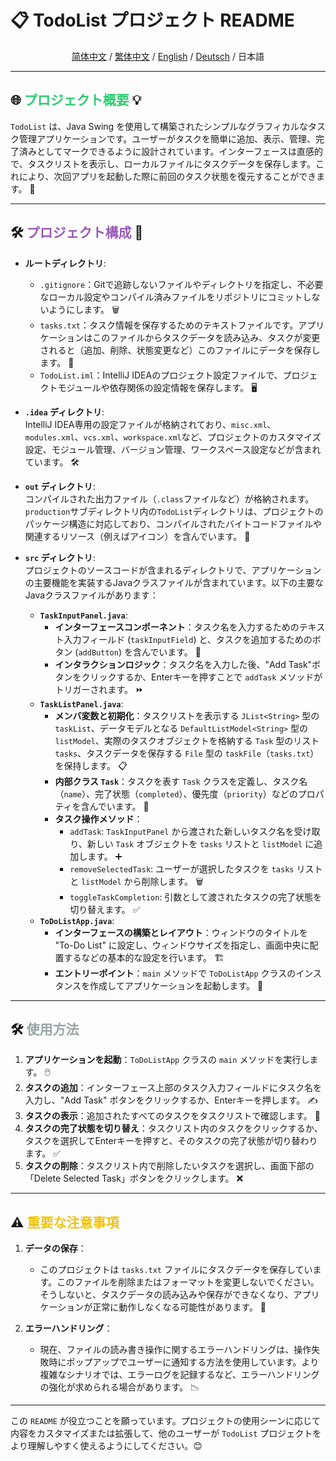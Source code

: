 # 📋 **TodoList プロジェクト README**

<div align="center">  

[简体中文](README_CN.md) / [繁体中文](README_TC.md) / [English](README.md) / [Deutsch](README_DE.md) / 日本語

</div>  

---

## 🌐 <span style="color: #2ecc71;">プロジェクト概要</span> 💡

`TodoList` は、Java Swing を使用して構築されたシンプルなグラフィカルなタスク管理アプリケーションです。ユーザーがタスクを簡単に追加、表示、管理、完了済みとしてマークできるように設計されています。インターフェースは直感的で、タスクリストを表示し、ローカルファイルにタスクデータを保存します。これにより、次回アプリを起動した際に前回のタスク状態を復元することができます。 📅

---

## 🛠️ <span style="color: #9b59b6;">プロジェクト構成</span> 📂

- **ルートディレクトリ**:
    - `.gitignore`：Gitで追跡しないファイルやディレクトリを指定し、不必要なローカル設定やコンパイル済みファイルをリポジトリにコミットしないようにします。 🗑️
    - `tasks.txt`：タスク情報を保存するためのテキストファイルです。アプリケーションはこのファイルからタスクデータを読み込み、タスクが変更されると（追加、削除、状態変更など）このファイルにデータを保存します。 📄
    - `TodoList.iml`：IntelliJ IDEAのプロジェクト設定ファイルで、プロジェクトモジュールや依存関係の設定情報を保存します。 🖥️

- **`.idea` ディレクトリ**:  
  IntelliJ IDEA専用の設定ファイルが格納されており、`misc.xml`、`modules.xml`、`vcs.xml`、`workspace.xml`など、プロジェクトのカスタマイズ設定、モジュール管理、バージョン管理、ワークスペース設定などが含まれています。 🛠️

- **`out` ディレクトリ**:  
  コンパイルされた出力ファイル（`.class`ファイルなど）が格納されます。`production`サブディレクトリ内の`TodoList`ディレクトリは、プロジェクトのパッケージ構造に対応しており、コンパイルされたバイトコードファイルや関連するリソース（例えばアイコン）を含んでいます。 🔧

- **`src` ディレクトリ**:  
  プロジェクトのソースコードが含まれるディレクトリで、アプリケーションの主要機能を実装するJavaクラスファイルが含まれています。以下の主要なJavaクラスファイルがあります：
    - **`TaskInputPanel.java`**:
        - **インターフェースコンポーネント**：タスク名を入力するためのテキスト入力フィールド (`taskInputField`) と、タスクを追加するためのボタン (`addButton`) を含んでいます。 📝
        - **インタラクションロジック**：タスク名を入力した後、"Add Task"ボタンをクリックするか、Enterキーを押すことで `addTask` メソッドがトリガーされます。 ⏩
    - **`TaskListPanel.java`**:
        - **メンバ変数と初期化**：タスクリストを表示する `JList<String>` 型の `taskList`、データモデルとなる `DefaultListModel<String>` 型の `listModel`、実際のタスクオブジェクトを格納する `Task` 型のリスト `tasks`、タスクデータを保存する `File` 型の `taskFile`（`tasks.txt`）を保持します。 📋
        - **内部クラス `Task`**：タスクを表す `Task` クラスを定義し、タスク名（`name`）、完了状態（`completed`）、優先度（`priority`）などのプロパティを含んでいます。 🎯
        - **タスク操作メソッド**：
            - `addTask`: `TaskInputPanel` から渡された新しいタスク名を受け取り、新しい `Task` オブジェクトを `tasks` リストと `listModel` に追加します。 ➕
            - `removeSelectedTask`: ユーザーが選択したタスクを `tasks` リストと `listModel` から削除します。 🗑️
            - `toggleTaskCompletion`: 引数として渡されたタスクの完了状態を切り替えます。 ✅
    - **`ToDoListApp.java`**:
        - **インターフェースの構築とレイアウト**：ウィンドウのタイトルを "To-Do List" に設定し、ウィンドウサイズを指定し、画面中央に配置するなどの基本的な設定を行います。 🏗️
        - **エントリーポイント**：`main` メソッドで `ToDoListApp` クラスのインスタンスを作成してアプリケーションを起動します。 🚀

---

## 🛠️ <span style="color: #95a5a6;">使用方法</span>

1. **アプリケーションを起動**：`ToDoListApp` クラスの `main` メソッドを実行します。 🖱️
2. **タスクの追加**：インターフェース上部のタスク入力フィールドにタスク名を入力し、"Add Task" ボタンをクリックするか、Enterキーを押します。 ✍️
3. **タスクの表示**：追加されたすべてのタスクをタスクリストで確認します。 👀
4. **タスクの完了状態を切り替え**：タスクリスト内のタスクをクリックするか、タスクを選択してEnterキーを押すと、そのタスクの完了状態が切り替わります。 ✅
5. **タスクの削除**：タスクリスト内で削除したいタスクを選択し、画面下部の「Delete Selected Task」ボタンをクリックします。 ❌

---

## ⚠️ <span style="color: #f1c40f;">重要な注意事項</span>

1. **データの保存**：
    - このプロジェクトは `tasks.txt` ファイルにタスクデータを保存しています。このファイルを削除またはフォーマットを変更しないでください。そうしないと、タスクデータの読み込みや保存ができなくなり、アプリケーションが正常に動作しなくなる可能性があります。 💾

2. **エラーハンドリング**：
    - 現在、ファイルの読み書き操作に関するエラーハンドリングは、操作失敗時にポップアップでユーザーに通知する方法を使用しています。より複雑なシナリオでは、エラーログを記録するなど、エラーハンドリングの強化が求められる場合があります。 📉

---

この `README` が役立つことを願っています。プロジェクトの使用シーンに応じて内容をカスタマイズまたは拡張して、他のユーザーが `TodoList` プロジェクトをより理解しやすく使えるようにしてください。😊
